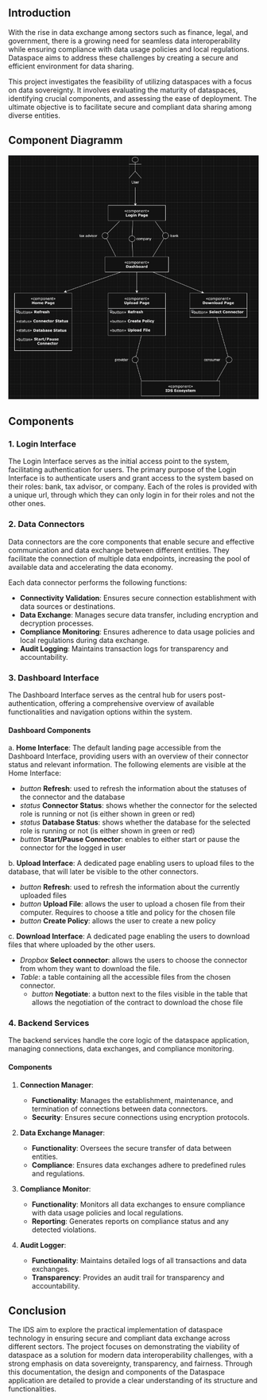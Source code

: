 ## Introduction
With the rise in data exchange among sectors such as finance, legal, and government, there is a growing need for seamless data interoperability while ensuring compliance with data usage policies and local regulations. Dataspace aims to address these challenges by creating a secure and efficient environment for data sharing.

This project investigates the feasibility of utilizing dataspaces with a focus on data sovereignty. It involves evaluating the maturity of dataspaces, identifying crucial components, and assessing the ease of deployment. The ultimate objective is to facilitate secure and compliant data sharing among diverse entities.

## Component Diagramm
![component_diagramm.png](component_diagramm.png)

## Components
### 1. Login Interface

The Login Interface serves as the initial access point to the system, facilitating authentication for users. The primary purpose of the Login Interface is to authenticate users and grant access to the system based on their roles: bank, tax advisor, or company. Each of the roles is provided with a unique url, through which they can only login in for their roles and not the other ones.

### 2. Data Connectors
Data connectors are the core components that enable secure and effective communication and data exchange between different entities. They facilitate the connection of multiple data endpoints, increasing the pool of available data and accelerating the data economy.

Each data connector performs the following functions:
- **Connectivity Validation**: Ensures secure connection establishment with data sources or destinations.
- **Data Exchange**: Manages secure data transfer, including encryption and decryption processes.
- **Compliance Monitoring**: Ensures adherence to data usage policies and local regulations during data exchange.
- **Audit Logging**: Maintains transaction logs for transparency and accountability.

### 3. Dashboard Interface
The Dashboard Interface serves as the central hub for users post-authentication, offering a comprehensive overview of available functionalities and navigation options within the system.

#### Dashboard Components

a. **Home Interface**: The default landing page accessible from the Dashboard Interface, providing users with an overview of their connector status and relevant information. The following elements are visible at the Home Interface:
- *button* **Refresh**: used to refresh the information about the statuses of the connector and the database
- *status* **Connector Status**: shows whether the connector for the selected role is running or not (is either shown in green or red)
- *status* **Database Status**: shows whether the database for the selected role is running or not (is either shown in green or red)
- *button* **Start/Pause Connector**: enables to either start or pause the connector for the logged in user

b. **Upload Interface**: A dedicated page enabling users to upload files to the database, that will later be visible to the other connectors.
- *button* **Refresh**: used to refresh the information about the currently uploaded files
- *button* **Upload File**: allows the user to upload a chosen file from their computer. Requires to choose a title and policy for the chosen file
- *button* **Create Policy**: allows the user to create a new policy

c. **Download Interface**: A dedicated page enabling the users to download files that where uploaded by the other users.
- *Dropbox* **Select connector**: allows the users to choose the connector from whom they want to download the file.
- *Table*: a table containing all the accessible files from the chosen connector.
    - *button* **Negotiate**: a button next to the files visible in the table that allows the negotiation of the contract to download the chose file

### 4. Backend Services
The backend services handle the core logic of the dataspace application, managing connections, data exchanges, and compliance monitoring.

#### Components
1. **Connection Manager**:
    - **Functionality**: Manages the establishment, maintenance, and termination of connections between data connectors.
    - **Security**: Ensures secure connections using encryption protocols.

2. **Data Exchange Manager**:
    - **Functionality**: Oversees the secure transfer of data between entities.
    - **Compliance**: Ensures data exchanges adhere to predefined rules and regulations.

3. **Compliance Monitor**:
    - **Functionality**: Monitors all data exchanges to ensure compliance with data usage policies and local regulations.
    - **Reporting**: Generates reports on compliance status and any detected violations.

4. **Audit Logger**:
    - **Functionality**: Maintains detailed logs of all transactions and data exchanges.
    - **Transparency**: Provides an audit trail for transparency and accountability.


## Conclusion
The IDS aim to explore the practical implementation of dataspace technology in ensuring secure and compliant data exchange across different sectors. The project focuses on demonstrating the viability of dataspace as a solution for modern data interoperability challenges, with a strong emphasis on data sovereignty, transparency, and fairness. Through this documentation, the design and components of the Dataspace application are detailed to provide a clear understanding of its structure and functionalities.